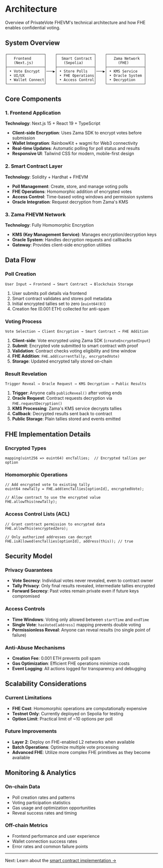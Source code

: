 # Architecture

Overview of PrivateVote FHEVM's technical architecture and how FHE enables confidential voting.

## System Overview

```
┌─────────────────┐    ┌─────────────────┐    ┌─────────────────┐
│   Frontend      │    │  Smart Contract │    │   Zama Network  │
│   (Next.js)     │    │   (Sepolia)     │    │     (FHE)       │
├─────────────────┤    ├─────────────────┤    ├─────────────────┤
│ • Vote Encrypt  │───▶│ • Store Polls   │───▶│ • KMS Service   │
│ • UI/UX         │    │ • FHE Operations│    │ • Oracle System │
│ • Wallet Connect│    │ • Access Control│    │ • Decryption    │
└─────────────────┘    └─────────────────┘    └─────────────────┘
```

## Core Components

### 1. Frontend Application
**Technology**: Next.js 15 + React 19 + TypeScript

- **Client-side Encryption**: Uses Zama SDK to encrypt votes before submission
- **Wallet Integration**: RainbowKit + wagmi for Web3 connectivity  
- **Real-time Updates**: Automatic polling for poll status and results
- **Responsive UI**: Tailwind CSS for modern, mobile-first design

### 2. Smart Contract Layer
**Technology**: Solidity + Hardhat + FHEVM

- **Poll Management**: Create, store, and manage voting polls
- **FHE Operations**: Homomorphic addition of encrypted votes
- **Access Control**: Time-based voting windows and permission systems
- **Oracle Integration**: Request decryption from Zama's KMS

### 3. Zama FHEVM Network
**Technology**: Fully Homomorphic Encryption

- **KMS (Key Management Service)**: Manages encryption/decryption keys
- **Oracle System**: Handles decryption requests and callbacks
- **Gateway**: Provides client-side encryption utilities

## Data Flow

### Poll Creation
```
User Input → Frontend → Smart Contract → Blockchain Storage
```

1. User submits poll details via frontend
2. Smart contract validates and stores poll metadata
3. Initial encrypted tallies set to zero (`euint64(0)`)
4. Creation fee (0.001 ETH) collected for anti-spam

### Voting Process
```
Vote Selection → Client Encryption → Smart Contract → FHE Addition
```

1. **Client-side**: Vote encrypted using Zama SDK (`createEncryptedInput`)
2. **Submit**: Encrypted vote submitted to smart contract with proof
3. **Validation**: Contract checks voting eligibility and time window
4. **FHE Addition**: `FHE.add(currentTally, encryptedVote)`
5. **Storage**: Updated encrypted tally stored on-chain

### Result Revelation
```
Trigger Reveal → Oracle Request → KMS Decryption → Public Results
```

1. **Trigger**: Anyone calls `publicReveal()` after voting ends
2. **Oracle Request**: Contract requests decryption via `FHE.requestDecryption()`
3. **KMS Processing**: Zama's KMS service decrypts tallies
4. **Callback**: Decrypted results sent back to contract
5. **Public Storage**: Plain tallies stored and events emitted

## FHE Implementation Details

### Encrypted Types
```solidity
mapping(uint256 => euint64) encTallies;  // Encrypted tallies per option
```

### Homomorphic Operations
```solidity
// Add encrypted vote to existing tally
euint64 newTally = FHE.add(encTallies[optionId], encryptedVote);

// Allow contract to use the encrypted value
FHE.allowThis(newTally);
```

### Access Control Lists (ACL)
```solidity
// Grant contract permission to encrypted data
FHE.allowThis(encryptedZero);

// Only authorized addresses can decrypt
FHE.isAllowed(encTallies[optionId], address(this)); // true
```

## Security Model

### Privacy Guarantees
- **Vote Secrecy**: Individual votes never revealed, even to contract owner
- **Tally Privacy**: Only final results revealed, intermediate tallies encrypted
- **Forward Secrecy**: Past votes remain private even if future keys compromised

### Access Controls
- **Time Windows**: Voting only allowed between `startTime` and `endTime`
- **Single Vote**: `hasVoted[address]` mapping prevents double voting
- **Permissionless Reveal**: Anyone can reveal results (no single point of failure)

### Anti-Abuse Mechanisms  
- **Creation Fee**: 0.001 ETH prevents poll spam
- **Gas Optimization**: Efficient FHE operations minimize costs
- **Event Logging**: All actions logged for transparency and debugging

## Scalability Considerations

### Current Limitations
- **FHE Cost**: Homomorphic operations are computationally expensive
- **Testnet Only**: Currently deployed on Sepolia for testing
- **Option Limit**: Practical limit of ~10 options per poll

### Future Improvements
- **Layer 2**: Deploy on FHE-enabled L2 networks when available
- **Batch Operations**: Optimize multiple vote processing
- **Advanced FHE**: Utilize more complex FHE primitives as they become available

## Monitoring & Analytics

### On-chain Data
- Poll creation rates and patterns
- Voting participation statistics  
- Gas usage and optimization opportunities
- Reveal success rates and timing

### Off-chain Metrics
- Frontend performance and user experience
- Wallet connection success rates
- Error rates and common failure points

---

Next: Learn about the [smart contract implementation →](/smart-contracts)
